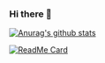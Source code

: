 ### Hi there 👋
<!--
[![Top Langs](https://github-readme-stats.vercel.app/api/top-langs/?username=NicolasDrapier)](https://github.com/anuraghazra/github-readme-stats)
-->

[![Anurag's github stats](https://github-readme-stats.vercel.app/api?username=NicolasDrapier&count_private=true&show_icons=true&theme=cobalt)](https://github.com/anuraghazra/github-readme-stats)

[![ReadMe Card](https://github-readme-stats.vercel.app/api/pin/?username=NicolasDrapier&repo=Lorann)](https://github.com/NicolasDrapier/Lorann)
